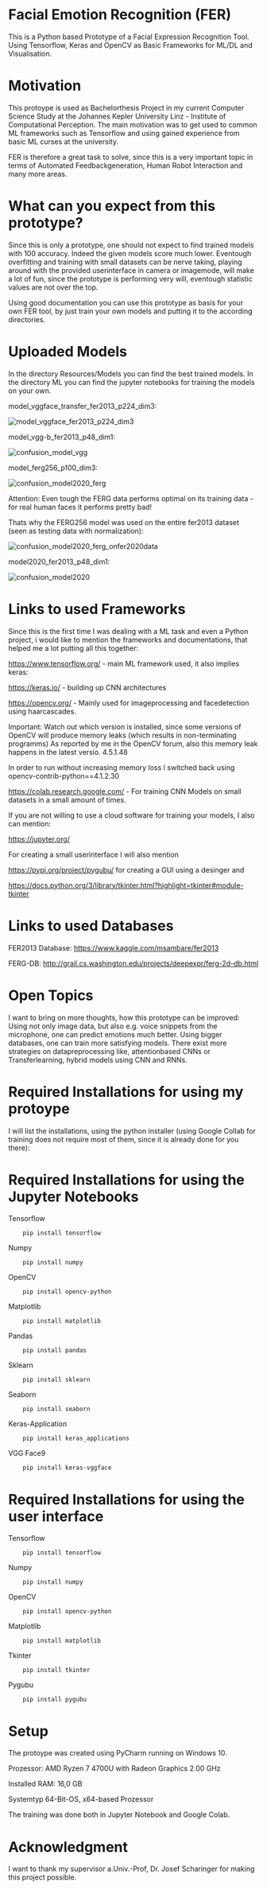 # Facial Emotion Recognition (FER)
This is a Python based Prototype of a Facial Expression Recognition Tool. Using Tensorflow, Keras and OpenCV as Basic Frameworks for ML/DL and Visualisation.

# Motivation
This protoype is used as Bachelorthesis Project in my current Computer Science Study at the Johannes Kepler University Linz - Institute of Computational Perception.
The main motivation was to get used to common ML frameworks such as Tensorflow and using gained experience from basic ML curses at the university.

FER is therefore a great task to solve, since this is a very important topic in terms of Automated Feedbackgeneration, Human Robot Interaction and many more areas.

# What can you expect from this prototype?

Since this is only a prototype, one should not expect to find trained models with 100 accuracy. Indeed the given models score much lower. Eventough overfitting and training with small datasets can be nerve taking, playing around with the provided userinterface in camera or imagemode, will make a lot of fun, since the prototype is performing very will, eventough statistic values are not over the top.

Using good documentation you can use this prototype as basis for your own FER tool, by just train your own models and putting it to the according directories. 
# Uploaded Models 
In the directory Resources/Models you can find the best trained models. In the directory ML you can find the jupyter notebooks for training the models on your own.


model_vggface_transfer_fer2013_p224_dim3:

![model_vggface_fer2013_p224_dim3](https://user-images.githubusercontent.com/48522299/111029773-bebe3380-83fe-11eb-86a7-b4941eb3291c.png)


model_vgg-b_fer2013_p48_dim1:

![confusion_model_vgg](https://user-images.githubusercontent.com/48522299/112028192-36473d80-8b38-11eb-9202-14eac5e64285.png)


model_ferg256_p100_dim3:

![confusion_model2020_ferg](https://user-images.githubusercontent.com/48522299/112028274-4a8b3a80-8b38-11eb-9bd5-bef983f90e51.png)


Attention: Even tough the FERG data performs optimal on its training data - for real human faces it performs pretty bad!

Thats why the FERG256 model was used on the entire fer2013 dataset (seen as testing data with normalization):

![confusion_model2020_ferg_onfer2020data](https://user-images.githubusercontent.com/48522299/112028289-4e1ec180-8b38-11eb-9a33-f46a3ac2ec56.png)


model2020_fer2013_p48_dim1:

![confusion_model2020](https://user-images.githubusercontent.com/48522299/112028341-5971ed00-8b38-11eb-8eae-37d627aa92c5.png)


# Links to used Frameworks 
Since this is the first time I was dealing with a ML task and even a Python project, i would like to mention the frameworks and documentations, that helped me a lot putting all this together:

https://www.tensorflow.org/ - main ML framework used, it also implies keras:

https://keras.io/ - building up CNN architectures

https://opencv.org/ - Mainly used for imageprocessing and facedetection using haarcascades.

Important: Watch out which version is installed, since some versions of OpenCV will produce memory leaks (which results in non-terminating programms)
As reported by me in the OpenCV forum, also this memory leak happens in the latest versio. 4.5.1.48


In order to run without increasing memory loss I switched back using opencv-contrib-python==4.1.2.30

https://colab.research.google.com/ - For training CNN Models on small datasets in a small amount of times. 

If you are not willing to use a cloud software for training your models, I also can mention:

https://jupyter.org/

For creating a small userinterface I will also mention

https://pypi.org/project/pygubu/ for creating a GUI using a desinger and

https://docs.python.org/3/library/tkinter.html?highlight=tkinter#module-tkinter
# Links to used Databases

FER2013 Database: https://www.kaggle.com/msambare/fer2013

FERG-DB: http://grail.cs.washington.edu/projects/deepexpr/ferg-2d-db.html

# Open Topics
I want to bring on more thoughts, how this prototype can be improved:
Using not only image data, but also e.g. voice snippets from the microphone, one can predict emotions much better.
Using bigger databases, one can train more satisfying models.
There exist more strategies on datapreprocessing like, attentionbased CNNs or Transferlearning, hybrid models using CNN and RNNs.

# Required Installations for using my protoype
I will list the installations, using the python installer (using Google Collab for training does not require most of them, since it is already done for you there):

# Required Installations for using the Jupyter Notebooks

Tensorflow

        pip install tensorflow 

Numpy 

        pip install numpy 

OpenCV 

        pip install opencv-python 

Matplotlib

        pip install matplotlib

Pandas 

        pip install pandas

Sklearn

        pip install sklearn 

Seaborn

        pip install seaborn

Keras-Application

        pip install keras_applications

VGG Face9

        pip install keras-vggface

# Required Installations for using the user interface

Tensorflow

        pip install tensorflow 

Numpy

        pip install numpy 

OpenCV

        pip install opencv-python

Matplotlib

        pip install matplotlib

Tkinter

        pip install tkinter

Pygubu

        pip install pygubu
        
# Setup
The protoype was created using PyCharm running on Windows 10.

Prozessor:	AMD Ryzen 7 4700U with Radeon Graphics  2.00 GHz

Installed RAM:	16,0 GB

Systemtyp	64-Bit-OS, x64-based Prozessor

The training was done both in Jupyter Notebook and Google Colab.

# Acknowledgment
I want to thank my supervisor a.Univ.-Prof, Dr. Josef Scharinger for making this project possible.
